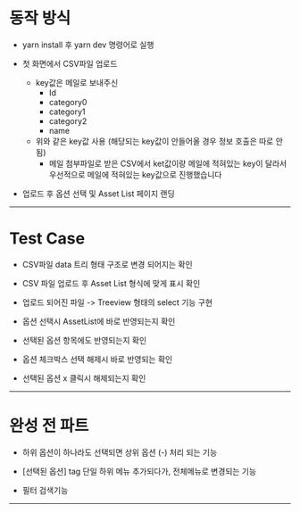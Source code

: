 # 동작 방식
- yarn install 후 yarn dev 명령어로 실행
  
- 첫 화면에서 CSV파일 업로드
  - key값은 메일로 보내주신
    - Id
    - category0
    - category1
    - category2
    - name
  - 위와 같은 key값 사용 (해당되는 key값이 안들어올 경우 정보 호출은 따로 안됨)
    - 메일 첨부파일로 받은 CSV에서 ket값이랑 메일에 적혀있는 key이 달라서 우선적으로 메일에 적혀있는 key값으로 진행했습니다
      
- 업로드 후 옵션 선택 및 Asset List 페이지 랜딩
---

# Test Case
- CSV파일 data 트리 형태 구조로 변경 되어지는 확인
  
- CSV 파일 업로드 후 Asset List 형식에 맞게 표시 확인

- 업로드 되어진 파일 -> Treeview 형태의 select 기능 구현

- 옵션 선택시 AssetList에 바로 반영되는지 확인

- 선택된 옵션 항목에도 반영되는지 확인

- 옵션 체크박스 선택 해제시 바로 반영되는 확인

- 선택된 옵션 x 클릭시 해제되는지 확인
---
 
# 완성 전 파트
- 하위 옵션이 하나라도 선택되면 상위 옵션 (-) 처리 되는 기능

- [선택된 옵션] tag 단일 하위 메뉴 추가되다가, 전체메뉴로 변경되는 기능

- 필터 검색기능
---
